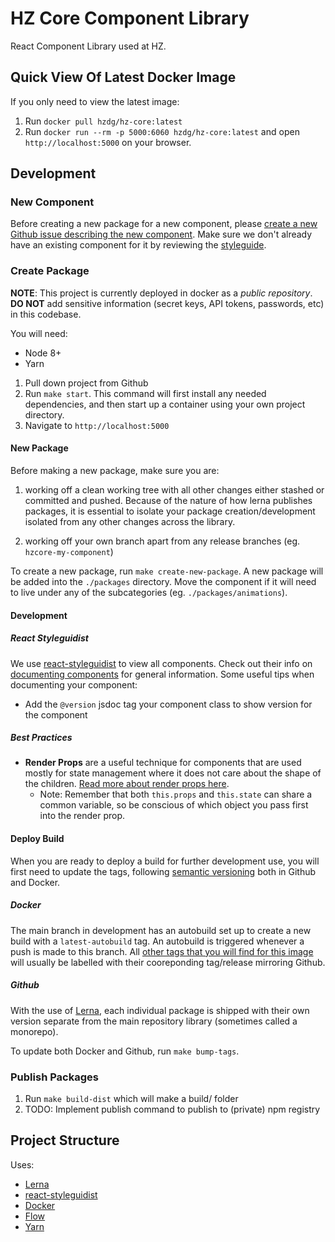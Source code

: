 # HZ Core Component Library

React Component Library used at HZ.

## Quick View Of Latest Docker Image

If you only need to view the latest image:

1. Run `docker pull hzdg/hz-core:latest`
2. Run `docker run --rm -p 5000:6060 hzdg/hz-core:latest` and open `http://localhost:5000` on your browser.

## Development

### New Component

Before creating a new package for a new component, please [create a new Github issue describing the new component](???). Make sure we don't already have an existing component for it by reviewing the [styleguide](???).

### Create Package

**NOTE**: This project is currently deployed in docker as a _public repository_. **DO NOT** add sensitive information (secret keys, API tokens, passwords, etc) in this codebase.

You will need:

-   Node 8+
-   Yarn

1. Pull down project from Github
2. Run `make start`. This command will first install any needed dependencies, and then start up a container using your own project directory.
3. Navigate to `http://localhost:5000`

#### New Package

Before making a new package, make sure you are:

1. working off a clean working tree with all other changes either stashed or committed and pushed. Because of the nature of how lerna publishes packages, it is essential to isolate your package creation/development isolated from any other changes across the library.

2. working off your own branch apart from any release branches (eg. `hzcore-my-component`)

To create a new package, run `make create-new-package`. A new package will be added into the `./packages` directory. Move the component if it will need to live under any of the subcategories (eg. `./packages/animations`).

#### Development

##### React Styleguidist

We use [react-styleguidist](https://github.com/styleguidist/react-styleguidist) to view all components. Check out their info on [documenting components](https://react-styleguidist.js.org/docs/documenting.html) for general information. Some useful tips when documenting your component:

-   Add the `@version` jsdoc tag your component class to show version for the component

##### Best Practices

-   **Render Props** are a useful technique for components that are used mostly for state management where it does not care about the shape of the children. [Read more about render props here](https://reactjs.org/docs/render-props.html).
    -   Note: Remember that both `this.props` and `this.state` can share a common variable, so be conscious of which object you pass first into the render prop.

#### Deploy Build

When you are ready to deploy a build for further development use, you will first need to update the tags, following [semantic versioning](https://semver.org) both in Github and Docker.

##### Docker

The main branch in development has an autobuild set up to create a new build with a `latest-autobuild` tag. An autobuild is triggered whenever a push is made to this branch. All [other tags that you will find for this image](https://cloud.docker.com/swarm/hzdg/repository/docker/hzdg/hz-core/tags) will usually be labelled with their cooreponding tag/release mirroring Github.

##### Github

With the use of [Lerna](https://github.com/lerna/lerna), each individual package is shipped with their own version separate from the main repository library (sometimes called a monorepo).

To update both Docker and Github, run `make bump-tags`.

### Publish Packages

1. Run `make build-dist` which will make a build/ folder
2. TODO: Implement publish command to publish to (private) npm registry

## Project Structure

Uses:

-   [Lerna](https://github.com/lerna/lerna)
-   [react-styleguidist](https://github.com/styleguidist/react-styleguidist)
-   [Docker](https://www.docker.com/)
-   [Flow](https://flow.org/)
-   [Yarn](https://yarnpkg.com/en/)

